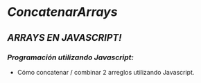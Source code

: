 # **_ConcatenarArrays_**

## **_ARRAYS EN JAVASCRIPT!_**

### **_Programación utilizando Javascript:_**
- Cómo concatenar / combinar 2 arreglos utilizando Javascript.
